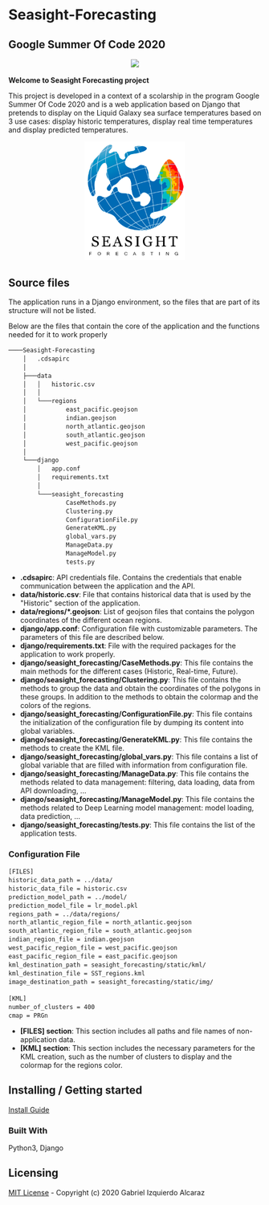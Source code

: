 # Seasight-Forecasting

## __Google Summer Of Code 2020__
<p align="center"> 
    <img width="600" src="https://jderobot.github.io/assets/images/activities/gsoc-2020.jpg">
</p>

__Welcome to Seasight Forecasting project__

This project is developed in a context of a scolarship in the program Google Summer Of Code 2020 and is a web application based on Django that pretends to display on the Liquid Galaxy sea surface temperatures based on 3 use cases: display historic temperatures, display real time temperatures and display predicted temperatures.

<p align="center"> 
 <img width="200" src="django/seasight_forecasting/static/logos/SF-logo.png">
</p>

## Source files

The application runs in a Django environment, so the files that are part of its structure will not be listed.

Below are the files that contain the core of the application and the functions needed for it to work properly

```bash
────Seasight-Forecasting
    │   .cdsapirc
    │
    ├───data
    │   │   historic.csv
    │   │
    │   └───regions
    │           east_pacific.geojson
    │           indian.geojson
    │           north_atlantic.geojson
    │           south_atlantic.geojson
    │           west_pacific.geojson
    │
    └───django
        │   app.conf
        │   requirements.txt
        │
        └───seasight_forecasting
                CaseMethods.py
                Clustering.py
                ConfigurationFile.py
                GenerateKML.py
                global_vars.py
                ManageData.py
                ManageModel.py
                tests.py
```
- **.cdsapirc**: API credentials file. Contains the credentials that enable communication between the application and the API.
- **data/historic.csv**: File that contains historical data that is used by the "Historic" section of the application.
- **data/regions/*.geojson**: List of geojson files that contains the polygon coordinates of the different ocean regions.
- **django/app.conf**: Configuration file with customizable parameters. The parameters of this file are described below.
- **django/requirements.txt**: File with the required packages for the application to work properly. 
- **django/seasight_forecasting/CaseMethods.py**: This file contains the main methods for the different cases (Historic, Real-time, Future).
- **django/seasight_forecasting/Clustering.py**: This file contains the methods to group the data and obtain the coordinates of the polygons in these groups. In addition to the methods to obtain the colormap and the colors of the regions.
- **django/seasight_forecasting/ConfigurationFile.py**: This file contains the initialization of the configuration file by dumping its content into global variables.
- **django/seasight_forecasting/GenerateKML.py**: This file contains the methods to create the KML file.
- **django/seasight_forecasting/global_vars.py**: This file contains a list of global variable that are filled with information from configuration file.
- **django/seasight_forecasting/ManageData.py**: This file contains the methods related to data management: filtering, data loading, data from API downloading, ...
- **django/seasight_forecasting/ManageModel.py**: This file contains the methods related to Deep Learning model management: model loading, data prediction, ...
- **django/seasight_forecasting/tests.py**: This file contains the list of the application tests.

### Configuration File
```bash
[FILES]
historic_data_path = ../data/
historic_data_file = historic.csv
prediction_model_path = ../model/
prediction_model_file = lr_model.pkl
regions_path = ../data/regions/
north_atlantic_region_file = north_atlantic.geojson
south_atlantic_region_file = south_atlantic.geojson
indian_region_file = indian.geojson
west_pacific_region_file = west_pacific.geojson
east_pacific_region_file = east_pacific.geojson
kml_destination_path = seasight_forecasting/static/kml/
kml_destination_file = SST_regions.kml
image_destination_path = seasight_forecasting/static/img/

[KML]
number_of_clusters = 400
cmap = PRGn
```

- **[FILES] section**: This section includes all paths and file names of non-application data.
- **[KML] section**: This section includes the necessary parameters for the KML creation, such as the number of clusters to display and the colormap for the regions color.

## Installing / Getting started
[Install Guide](../master/docs/INSTALL.md)

### Built With
Python3, Django

## Licensing
[MIT License](../master/LICENSE) - Copyright (c) 2020 Gabriel Izquierdo Alcaraz